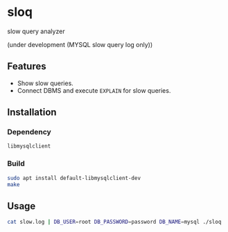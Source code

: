 # sloq
slow query analyzer

(under development (MYSQL slow query log only))

## Features
- Show slow queries.
- Connect DBMS and execute `EXPLAIN` for slow queries.

## Installation
### Dependency
`libmysqlclient`

### Build
```bash
sudo apt install default-libmysqlclient-dev
make
```

## Usage
```bash
cat slow.log | DB_USER=root DB_PASSWORD=password DB_NAME=mysql ./sloq
```
